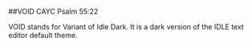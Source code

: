 ##VOID
CAYC Psalm 55:22

VOID stands for Variant of Idle Dark. It is a dark version of the IDLE text editor default theme.
